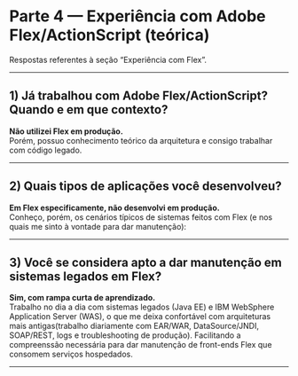 # Parte 4 — Experiência com Adobe Flex/ActionScript (teórica)

Respostas referentes à seção “Experiência com Flex”.

---

## 1) Já trabalhou com Adobe Flex/ActionScript? Quando e em que contexto?

**Não utilizei Flex em produção.**  
Porém, possuo conhecimento teórico da arquitetura e consigo trabalhar com código legado.

---

## 2) Quais tipos de aplicações você desenvolveu?

**Em Flex especificamente, não desenvolvi em produção.**  
Conheço, porém, os cenários típicos de sistemas feitos com Flex (e nos quais me sinto à vontade para dar manutenção):

---

## 3) Você se considera apto a dar manutenção em sistemas legados em Flex?

**Sim, com rampa curta de aprendizado.**  
Trabalho no dia a dia com sistemas legados (Java EE) e IBM WebSphere Application Server (WAS), o que me deixa confortável com arquiteturas mais antigas(trabalho diariamente com EAR/WAR, DataSource/JNDI, SOAP/REST, logs e troubleshooting de produção). Facilitando a compreenssão necessária para dar manutenção de front-ends Flex que consomem serviços hospedados.

---
